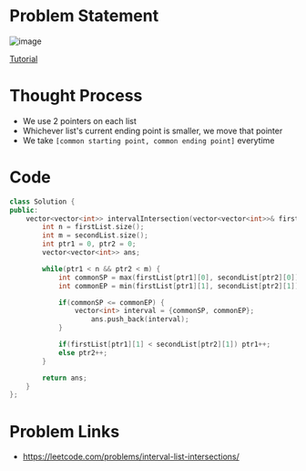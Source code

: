 # Problem Statement

![image](https://user-images.githubusercontent.com/10897423/139694796-9e4edf15-a18b-4226-935b-4359f9534b58.png)

[Tutorial](https://www.youtube.com/watch?v=fmdNUOQnhrU&list=PL-Jc9J83PIiE-TR27GB7V5TBLQRT5RnSl&index=73)

# Thought Process
- We use 2 pointers on each list
- Whichever list's current ending point is smaller, we move that pointer
- We take `[common starting point, common ending point]` everytime

# Code
```cpp
class Solution {
public:
    vector<vector<int>> intervalIntersection(vector<vector<int>>& firstList, vector<vector<int>>& secondList) {
        int n = firstList.size();
        int m = secondList.size();
        int ptr1 = 0, ptr2 = 0;
        vector<vector<int>> ans;

        while(ptr1 < n && ptr2 < m) {
            int commonSP = max(firstList[ptr1][0], secondList[ptr2][0]);
            int commonEP = min(firstList[ptr1][1], secondList[ptr2][1]);

            if(commonSP <= commonEP) {
                vector<int> interval = {commonSP, commonEP};
                    ans.push_back(interval);
            }

            if(firstList[ptr1][1] < secondList[ptr2][1]) ptr1++;
            else ptr2++;
        }

        return ans;
    }
};
```

# Problem Links
- https://leetcode.com/problems/interval-list-intersections/
